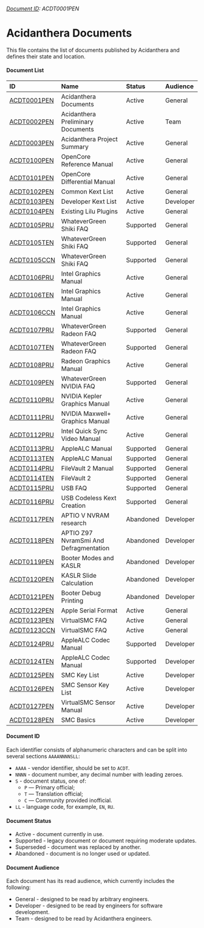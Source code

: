###### [Document ID](https://github.com/acidanthera/bugtracker/blob/master/DOCUMENTS.md): ACDT0001PEN

Acidanthera Documents
=====================

This file contains the list of documents published by Acidanthera
and defines their state and location.

#### Document List

| ID          | Name                        | Status | Audience |
|:------------|:----------------------------|:-------|:---------|
| [ACDT0001PEN](https://github.com/acidanthera/bugtracker/blob/master/DOCUMENTS.md) | Acidanthera Documents | Active | General |
| [ACDT0002PEN](https://docs.google.com/spreadsheets/d/1Vuv72wlE5mX6PbkjRvUZKndfqsQiVqCm3yWpiX8kuT4) | Acidanthera Preliminary Documents | Active | Team |
| [ACDT0003PEN](https://github.com/acidanthera/bugtracker/blob/master/README.md) | Acidanthera Project Summary | Active | General |
| [ACDT0100PEN](https://github.com/acidanthera/OpenCorePkg/blob/master/Docs/Configuration.pdf) | OpenCore Reference Manual | Active | General |
| [ACDT0101PEN](https://github.com/acidanthera/OpenCorePkg/blob/master/Docs/Differences/Differences.pdf) | OpenCore Differential Manual | Active | General |
| [ACDT0102PEN](https://github.com/acidanthera/OpenCorePkg/blob/master/Docs/Kexts.md) | Common Kext List | Active | General |
| [ACDT0103PEN](https://docs.google.com/spreadsheets/d/15S-ocrkm_VTUJpKxNII-YUyQFd5VYdjbe0DHlZVCQyM) | Developer Kext List | Active | Developer |
| [ACDT0104PEN](https://github.com/acidanthera/Lilu/blob/master/KnownPlugins.md) | Existing Lilu Plugins | Active | General |
| [ACDT0105PRU](https://github.com/acidanthera/WhateverGreen/blob/master/Manual/FAQ.Shiki.ru.md) | WhateverGreen Shiki FAQ | Supported | General |
| [ACDT0105TEN](https://github.com/acidanthera/WhateverGreen/blob/master/Manual/FAQ.Shiki.en.md) | WhateverGreen Shiki FAQ | Supported | General |
| [ACDT0105CCN](https://github.com/acidanthera/WhateverGreen/blob/master/Manual/FAQ.Shiki.zh_CN.md) | WhateverGreen Shiki FAQ | Supported | General |
| [ACDT0106PRU](https://applelife.ru/threads/intel-hd-graphics-3000-4000-4400-4600-5000-5500-5600-520-530-630.1289648) | Intel Graphics Manual | Active | General |
| [ACDT0106TEN](https://github.com/acidanthera/WhateverGreen/blob/master/Manual/FAQ.IntelHD.en.md) | Intel Graphics Manual | Active | General |
| [ACDT0106CCN](https://github.com/acidanthera/WhateverGreen/blob/master/Manual/FAQ.IntelHD.cn.md) | Intel Graphics Manual | Active | General |
| [ACDT0107PRU](https://github.com/acidanthera/WhateverGreen/blob/master/Manual/FAQ.Radeon.ru.md) | WhateverGreen Radeon FAQ | Supported | General |
| [ACDT0107TEN](https://github.com/acidanthera/WhateverGreen/blob/master/Manual/FAQ.Radeon.en.md) | WhateverGreen Radeon FAQ | Supported | General |
| [ACDT0108PRU](https://applelife.ru/threads/ati-radeon-hd-4xxx-hd-5xxx-amd-radeon-hd-6xxx-hd-7xxx-r5-r7-r9-rx-vega.28890) | Radeon Graphics Manual | Active | General |
| [ACDT0109PEN](https://github.com/acidanthera/WhateverGreen/blob/master/Manual/FAQ.GeForce.en.md) | WhateverGreen NVIDIA FAQ | Supported | General |
| [ACDT0110PRU](https://applelife.ru/threads/nvidia-gt-x-640-690-740-760-780-kepler.37131/) | NVIDIA Kepler Graphics Manual | Active | General |
| [ACDT0111PRU](https://applelife.ru/threads/nvidia-gt-x-750-950-980-maxwell-1030-1080-pascal.1546195/) | NVIDIA Maxwell+ Graphics Manual | Active | General |
| [ACDT0112PRU](https://applelife.ru/threads/zavod-intel-quick-sync-video.817923/) | Intel Quick Sync Video Manual | Active | General |
| [ACDT0113PRU](https://github.com/acidanthera/AppleALC/wiki/Установка-и-использование) | AppleALC Manual | Supported | General |
| [ACDT0113TEN](https://github.com/acidanthera/AppleALC/wiki/Installation-and-usage) | AppleALC Manual | Supported | General |
| [ACDT0114PRU](https://applelife.ru/threads/filevault-2.1683098) | FileVault 2 Manual | Supported | General |
| [ACDT0114TEN](https://www.insanelymac.com/forum/topic/317290-filevault-2/) | FileVault 2 | Supported | General |
| [ACDT0115PRU](https://applelife.ru/posts/550233) | USB FAQ | Supported | General |
| [ACDT0116PRU](https://applelife.ru/posts/537459) | USB Codeless Kext Creation | Supported | General |
| [ACDT0117PEN](https://www.insanelymac.com/forum/topic/317802-efi-variable-store-on-aptio-v-haswell-e-and-up/?do=findComment&comment=2562578) | APTIO V NVRAM research | Abandoned | Developer |
| [ACDT0118PEN](https://www.insanelymac.com/forum/topic/317802-efi-variable-store-on-aptio-v-haswell-e-and-up/?do=findComment&comment=2563184) | APTIO Z97 NvramSmi And Defragmentation | Abandoned | Developer |
| [ACDT0119PEN](https://www.insanelymac.com/forum/topic/331381-aptiomemoryfix/?do=findComment&comment=2564078) | Booter Modes and KASLR | Abandoned | Developer |
| [ACDT0120PEN](https://www.insanelymac.com/forum/topic/331381-aptiomemoryfix/?do=findComment&comment=2564269) | KASLR Slide Calculation | Abandoned | Developer |
| [ACDT0121PEN](https://www.insanelymac.com/forum/topic/331381-aptiomemoryfix/?do=findComment&comment=2572819) | Booter Debug Printing | Abandoned | Developer |
| [ACDT0122PEN](https://github.com/acidanthera/MacInfoPkg/blob/master/macserial/FORMAT.md) | Apple Serial Format | Active | General |
| [ACDT0123PEN](https://github.com/acidanthera/VirtualSMC/blob/master/Docs/FAQ.md) | VirtualSMC FAQ | Active | General |
| [ACDT0123CCN](https://github.com/acidanthera/VirtualSMC/blob/master/Docs/FAQ_zh.md) | VirtualSMC FAQ | Active | General |
| [ACDT0124PRU](https://github.com/acidanthera/AppleALC/wiki/Adding-codec-support) | AppleALC Codec Manual | Supported | Developer |
| [ACDT0124TEN](https://github.com/acidanthera/AppleALC/wiki/Adding-codec-support) | AppleALC Codec Manual | Supported | Developer |
| [ACDT0125PEN](https://github.com/acidanthera/VirtualSMC/blob/master/Docs/SMCKeys.txt) | SMC Key List | Active | Developer |
| [ACDT0126PEN](https://github.com/acidanthera/VirtualSMC/blob/master/Docs/SMCSensorKeys.txt) | SMC Sensor Key List | Active | Developer |
| [ACDT0127PEN](https://github.com/acidanthera/VirtualSMC/blob/master/Docs/SensorInfo.md) | VirtualSMC Sensor Manual | Active | Developer |
| [ACDT0128PEN](https://github.com/acidanthera/VirtualSMC/blob/master/Docs/SMCBasics.txt) | SMC Basics | Active | Developer |

#### Document ID

Each identifier consists of alphanumeric characters and can be split into several sections `AAAANNNNSLL`:

- `AAAA` - vendor identifier, should be set to `ACDT`.
- `NNNN` - document number, any decimal number with leading zeroes.
- `S` - document status, one of:
    - `P` — Primary official;
    - `T` — Translation official;
    - `C` — Community provided inofficial.
- `LL` - language code, for example, `EN`, `RU`.

#### Document Status

- Active - document currently in use.
- Supported - legacy document or document requiring moderate updates.
- Superseded - document was replaced by another.
- Abandoned - document is no longer used or updated.

#### Document Audience

Each document has its read audience, which currently includes the following:

- General - designed to be read by arbitrary engineers.
- Developer - designed to be read by engineers for software development.
- Team - designed to be read by Acidanthera engineers.
